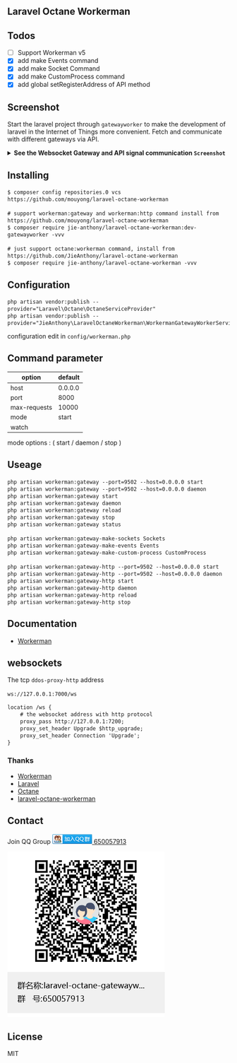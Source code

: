 Laravel Octane Workerman
---

## Todos

- [  ] Support Workerman v5
- [x] add make Events command
- [x] add make Socket Command
- [x] add make CustomProcess command
- [x] add global setRegisterAddress of API method

## Screenshot

Start the laravel project through `gatewayworker` to make the development of laravel in the Internet of Things more convenient. Fetch and communicate with different gateways via API.

<details>
 <summary><b>See the Websocket Gateway and API signal communication <code>Screenshot</code></b></summary>
 

![image](https://user-images.githubusercontent.com/10336437/160743947-80837068-5ca6-4ee7-a560-d108878fedbd.png)

![image](https://user-images.githubusercontent.com/10336437/160744007-8d0c4af3-487a-41a8-8f9c-bb7bcf4ad118.png)

![image](https://user-images.githubusercontent.com/10336437/160744127-979c1531-858e-4869-9ccf-a3b02e582091.png)

![image](https://user-images.githubusercontent.com/10336437/160744093-f6c4020a-fbb9-4bf7-a420-0078f354c53c.png)

![image](https://user-images.githubusercontent.com/10336437/161367556-01f4cdb5-c51f-4afa-9875-63ca09d83dd7.jpg)
</details>

## Installing

```shell
$ composer config repositories.0 vcs https://github.com/mouyong/laravel-octane-workerman

# support workerman:gateway and workerman:http command install from https://github.com/mouyong/laravel-octane-workerman
$ composer require jie-anthony/laravel-octane-workerman:dev-gatewayworker -vvv

# just support octane:workerman command, install from https://github.com/JieAnthony/laravel-octane-workerman
$ composer require jie-anthony/laravel-octane-workerman -vvv
```

## Configuration

```shell
php artisan vendor:publish --provider="Laravel\Octane\OctaneServiceProvider"
php artisan vendor:publish --provider="JieAnthony\LaravelOctaneWorkerman\WorkermanGatewayWorkerServiceProvider"
```

configuration edit in `config/workerman.php`

## Command parameter

| option                   | default |
|--------------------------|---------|
| host                     | 0.0.0.0 |
| port                     | 8000    |
| max-requests             | 10000   |
| mode  | start   |
| watch                    |         |

mode options : ( start / daemon / stop )

## Useage

```shell
php artisan workerman:gateway --port=9502 --host=0.0.0.0 start
php artisan workerman:gateway --port=9502 --host=0.0.0.0 daemon
php artisan workerman:gateway start
php artisan workerman:gateway daemon
php artisan workerman:gateway reload
php artisan workerman:gateway stop
php artisan workerman:gateway status

php artisan workerman:gateway-make-sockets Sockets
php artisan workerman:gateway-make-events Events
php artisan workerman:gateway-make-custom-process CustomProcess

php artisan workerman:gateway-http --port=9502 --host=0.0.0.0 start
php artisan workerman:gateway-http --port=9502 --host=0.0.0.0 daemon
php artisan workerman:gateway-http start
php artisan workerman:gateway-http daemon
php artisan workerman:gateway-http reload
php artisan workerman:gateway-http stop
```

## Documentation

* [Workerman](https://www.workerman.net/doc/workerman/)

## websockets

The tcp `ddos-proxy-http` address

`ws://127.0.0.1:7000/ws`

```
location /ws {
    # the websocket address with http protocol
    proxy_pass http://127.0.0.1:7200;
    proxy_set_header Upgrade $http_upgrade;
    proxy_set_header Connection 'Upgrade';
}
```

### Thanks

* [Workerman](https://github.com/walkor/Workerman)
* [Laravel](https://github.com/laravel/laravel)
* [Octane](https://github.com/laravel/octane)
* [laravel-octane-workerman](https://github.com/JieAnthony/laravel-octane-workerman)

## Contact

Join QQ Group <a target="_blank" href="https://qm.qq.com/cgi-bin/qm/qr?k=gGezeVnF0yXZjkg_cmBjXojE__v38NbU&jump_from=webapi"><img border="0" src="images/group.png" alt="laravel-octane-gatewayworker" title="laravel-octane-gatewayworker"> 650057913</a>

<img src="images/laravel-octane-gatewayworker group qrcode.png" alt="laravel-octane-gatewayworker 群聊二维码" />


## License

MIT

